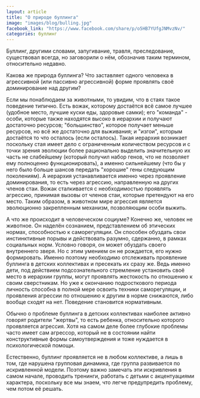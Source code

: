 ```yaml
---
layout: article
title: "О природе буллинга"
image: "images/blog/bulling.jpg"
facebook_link: "https://www.facebook.com/share/p/o5HB7YUfgJNMvzNv/"
categories: буллинг
---
```


Буллинг, другими словами, запугивание, травля, преследование, существовал всегда, но заговорили о нём, обозначив таким термином, относительно недавно.

<!--more-->

Какова же природа буллинга? Что заставляет одного человека в агрессивной (или пассивно агрессивной) форме проявлять своё доминирование над другим?

Если мы понаблюдаем за животными, то увидим, что в стаях такое поведение типично. Есть вожак, которому достаётся всё самое лучшее (удобное место, лучшие куски еды, здоровые самки); его "команда" - особи, которые также находятся высоко в иерархии и получают достаточно ресурсов; "большинство", которое получает меньше ресурсов, но всё же достаточно для выживания; и "изгои", которым достаётся то что осталось (если осталось).
Такая иерархия возникает поскольку стая имеет дело с ограниченным количеством ресурсов и с точки зрения эволюции более рационально выделить значительную их часть не слабейшему (который получил набор генов, что не позволяет ему полноценно функционировать), а именно сильнейшему (что бы у него было больше шансов передать "хорошие" гены следующим поколениям). А иерархия устанавливается именно через проявление доминирования, то есть через агрессию, направленную на других членов стаи. Вожак сталкивается с необходимостью проявлять агрессию, принимая вызовы от членов стаи, которые претендуют на его место. Таким образом, в животном мире агрессия является эволюционно закрепленным механизм, позволяющим особи выжить.

А что же происходит в человеческом социуме? Конечно же, человек не животное. Он наделён сознанием, представлением об этических нормах, способностью к саморегуляции. Он способен обуздать свои инстинктивные порывы и действовать разумно, сдержанно, в рамках социальных норм. Условно говоря, он может обуздать своего внутреннего зверя. Но с этим умением он не рождается, его нужно формировать. Именно поэтому необходимо отслеживать проявление буллинга в детских коллективах и пресекать их сразу же. Ведь именно дети, под действием подсознательного стремление установить своё место в иерархии группы, могут проявлять жестокость по отношению к своим сверстникам. Но уже к окончанию подросткового периода личность способна в полной мере освоить техники саморегуляции, и проявления агрессии по отношению к другим в норме снижаются, либо вообще сходят на нет. Поведение становится нормативным.

Обычно о проблеме буллинга в детских коллективах наиболее активно говорят родители "жертвы", то есть ребенка, относительно которого проявляется агрессия. Хотя на самом деле более глубокие проблемы часто имеет сам агрессор, который не в состоянии найти конструктивные формы самоутверждения и тоже нуждается в психологической помощи.

Естественно, буллинг проявляется не в любом коллективе, а лишь в том, где нарушена групповая динамика, где группа развивается по искривленной модели. Поэтому важно замечать эти искривления в самом начале, проводить тренинги, работать с детьми с акцентуациями характера, поскольку все мы знаем, что легче предупредить проблему, чем потом её решать.